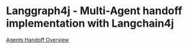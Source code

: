 # Langgraph4j - Multi-Agent handoff implementation with Langchain4j

[Agents Handoff Overview](../../agents-handoff.md)